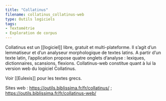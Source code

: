 ```yaml
---
title: "Collatinus"
filename: collatinus_collatinus-web
type: Outils logiciels
tags:
- Textométrie
- Exploration de corpus
---
```


Collatinus est un [[logiciel]] libre, gratuit et multi-plateforme. Il s’agit d’un lemmatiseur et d’un analyseur morphologique de textes latins. A partir d’un texte latin, l’application propose quatre onglets d’analyse : lexiques, dictionnaires, scansions, flexions. Collatinus-web constitue quant à lui la version web du logiciel Collatinus.

Voir [[Eulexis]] pour les textes grecs.

Sites web : <https://outils.biblissima.fr/fr/collatinus/> ; <https://outils.biblissima.fr/fr/collatinus-web/>


